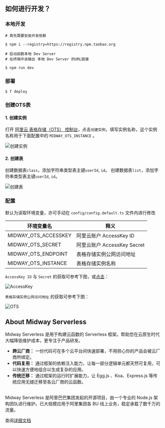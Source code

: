 ## 如何进行开发？

### 本地开发

```shell
# 首先需要安装开发依赖

$ npm i --registry=https://registry.npm.taobao.org
```

```shell
# 启动函数本地 Dev Server
# 在终端中会输出 本地 Dev Server 的URL链接

$ npm run dev
```


### 部署
```shell
$ f deploy
```


### 创建OTS表

#### 1. 创建实例

打开 [阿里云 表格存储（OTS） 控制台](https://otsnext.console.aliyun.com/)，点击`创建实例`，填写实例名称，这个实例名称用于下面配置中的 `MIDWAY_OTS_INSTANCE` 。

![创建实例](https://gw.alicdn.com/tfs/TB1oi_9JAT2gK0jSZFkXXcIQFXa-1315-632.png)

#### 2. 创建表

创建数据表`class`，添加字符串类型表主键`userId`, `id`。
创建数据表`list`，添加字符串类型表主键`userId`, `id`。

![创建表](https://gw.alicdn.com/tfs/TB1w7L9JAT2gK0jSZFkXXcIQFXa-1681-750.png)

### 配置

默认为读取环境变量，亦可手动在 `config/config.default.ts` 文件内进行修改

| 环境变量名 | 释义 |
| --- | --- |
| MIDWAY_OTS_ACCESSKEY | 阿里云账户 AccessKey ID |
| MIDWAY_OTS_SECRET | 阿里云账户 AccessKey Secret |
| MIDWAY_OTS_ENDPOINT | 表格存储实例公网访问地址  |
| MIDWAY_OTS_INSTANCE | 表格存储实例名称  |


`AccessKey ID` 与 `Secret` 的获取可参考下图，或[点击](https://usercenter.console.aliyun.com/)：

![AccessKey](https://gw.alicdn.com/tfs/TB1_lj7Jxv1gK0jSZFFXXb0sXXa-1150-670.png)

`表格存储实例公网访问地址` 的获取可参考下图：

![OTS](https://gw.alicdn.com/tfs/TB18n63JxD1gK0jSZFsXXbldVXa-2374-804.png)


## About Midway Serverless

Midway Serverless 是用于构建云函数的 Serverless 框架。帮助您在云原生时代大幅降低维护成本，更专注于产品研发。<br />

- **跨云厂商：** 一份代码可在多个云平台间快速部署，不用担心你的产品会被云厂商所绑定。
- **代码复用：** 通过框架的依赖注入能力，让每一部分逻辑单元都天然可复用，可以快速方便地组合以生成复杂的应用。
- **传统迁移：** 通过框架的运行时扩展能力，让 Egg.js 、Koa、Express.js 等传统应用无缝迁移至各云厂商的云函数。


<br />Midway Serverless 是阿里巴巴集团发起的开源项目，由一个专业的 Node.js 架构团队进行维护。已大规模应用于阿里集团各 BU 线上业务，稳定承载了数千万的流量。

查阅[详细文档](https://www.yuque.com/midwayjs/faas/quick_start)

